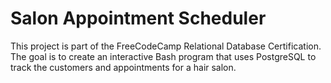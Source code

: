 # Salon Appointment Scheduler

This project is part of the FreeCodeCamp Relational Database Certification. The goal is to create an interactive Bash program that uses PostgreSQL to track the customers and appointments for a hair salon.
